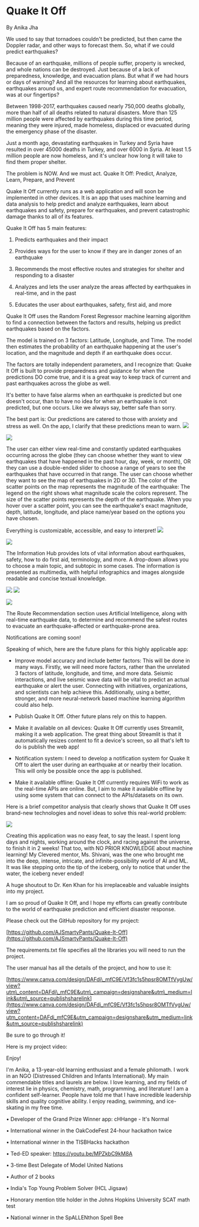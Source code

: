# **Quake It Off**

By Anika Jha

We used to say that tornadoes couldn't be predicted, but then came the Doppler radar, and other ways to forecast them. So, what if we could predict earthquakes?

Because of an earthquake, millions of people suffer, property is wrecked, and whole nations can be destroyed. Just because of a lack of preparedness, knowledge, and evacuation plans. But what if we had hours or days of warning? And all the resources for learning about earthquakes, earthquakes around us, and expert route recommendation for evacuation, was at our fingertips?

Between 1998-2017, earthquakes caused nearly 750,000 deaths globally, more than half of all deaths related to natural disasters. More than 125 million people were affected by earthquakes during this time period, meaning they were injured, made homeless, displaced or evacuated during the emergency phase of the disaster.

Just a month ago, devastating earthquakes in Turkey and Syria have resulted in over 45000 deaths in Turkey, and over 6000 in Syria. At least 1.5 million people are now homeless, and it's unclear how long it will take to find them proper shelter.

The problem is NOW. And we must act. Quake It Off: Predict, Analyze, Learn, Prepare, and Prevent

Quake It Off currently runs as a web application and will soon be implemented in other devices. It is an app that uses machine learning and data analysis to help predict and analyze earthquakes, learn about earthquakes and safety, prepare for earthquakes, and prevent catastrophic damage thanks to all of its features.

Quake It Off has 5 main features:

1. Predicts earthquakes and their impact

2. Provides ways for the user to know if they are in danger zones of an earthquake

3. Recommends the most effective routes and strategies for shelter and responding to a disaster

4. Analyzes and lets the user analyze the areas affected by earthquakes in real-time, and in the past

5. Educates the user about earthquakes, safety, first aid, and more

Quake It Off uses the Random Forest Regressor machine learning algorithm to find a connection between the factors and results, helping us predict earthquakes based on the factors.

The model is trained on 3 factors: Latitude, Longitude, and Time. The model then estimates the probability of an earthquake happening at the user's location, and the magnitude and depth if an earthquake does occur.

The factors are totally independent parameters, and I recognize that: Quake It Off is built to provide preparedness and guidance for when the predictions DO come true, and it is a great way to keep track of current and past earthquakes across the globe as well.

It's better to have false alarms when an earthquake is predicted but one doesn't occur, than to have no idea for when an earthquake is not predicted, but one occurs. Like we always say, better safe than sorry.

The best part is: Our predictions are catered to those with anxiety and stress as well. On the app, I clarify that these predictions mean to warn. ![](RackMultipart20230318-1-qrj34g_html_2755421e43a37cf0.png)

![](RackMultipart20230318-1-qrj34g_html_2667e661f94b9fb8.png)

The user can either view real-time and constantly updated earthquakes occurring across the globe (they can choose whether they want to view earthquakes that have happened in the past hour, day, week, or month), OR they can use a double-ended slider to choose a range of years to see the earthquakes that have occurred in that range. The user can choose whether they want to see the map of earthquakes in 2D or 3D. The color of the scatter points on the map represents the magnitude of the earthquake: The legend on the right shows what magnitude scale the colors represent. The size of the scatter points represents the depth of the earthquake. When you hover over a scatter point, you can see the earthquake's exact magnitude, depth, latitude, longitude, and place name/year based on the options you have chosen.

Everything is customizable, accessible, and easy to interpret! ![](RackMultipart20230318-1-qrj34g_html_8c7f20c8edce5b1e.png)

![](RackMultipart20230318-1-qrj34g_html_25ea50d3f0e96b76.png)

The Information Hub provides lots of vital information about earthquakes, safety, how to do first aid, terminology, and more. A drop-down allows you to choose a main topic, and subtopic in some cases. The information is presented as multimedia, with helpful infographics and images alongside readable and concise textual knowledge.

![](RackMultipart20230318-1-qrj34g_html_aaa9e8fa2c36c545.png) ![](RackMultipart20230318-1-qrj34g_html_cb54d13eab113b74.png)

![](RackMultipart20230318-1-qrj34g_html_d79d936a8a7af9b5.png)

The Route Recommendation section uses Artificial Intelligence, along with real-time earthquake data, to determine and recommend the safest routes to evacuate an earthquake-affected or earthquake-prone area.

Notifications are coming soon!

Speaking of which, here are the future plans for this highly applicable app:
 - Improve model accuracy and include better factors: This will be done in many ways. Firstly, we will need more factors, rather than the unrelated 3 factors of latitude, longitude, and time, and more data. Seismic interactions, and live seismic wave data will be vital to predict an actual earthquake or alert the user. Connecting with initiatives, organizations, and scientists can help achieve this. Additionally, using a better, stronger, and more neural-network based machine learning algorithm could also help.

- Publish Quake It Off. Other future plans rely on this to happen.

- Make it available on all devices: Quake It Off currently uses Streamlit, making it a web application. The great thing about Streamlit is that it automatically resizes content to fit a device's screen, so all that's left to do is publish the web app!

- Notification system: I need to develop a notification system for Quake It Off to alert the user during an earthquake at or nearby their location. This will only be possible once the app is published.

- Make it available offline: Quake It Off currently requires WiFi to work as the real-time APIs are online. But, I aim to make it available offline by using some system that can connect to the APIs/datasets on its own.

Here is a brief competitor analysis that clearly shows that Quake It Off uses brand-new technologies and novel ideas to solve this real-world problem:

![](RackMultipart20230318-1-qrj34g_html_e369c94804127336.png)

Creating this application was no easy feat, to say the least. I spent long days and nights, working around the clock, and racing against the universe, to finish it in 2 weeks! That too, with NO PRIOR KNOWLEDGE about machine learning! My Clevered mentor, Ms. Shivani, was the one who brought me into the deep, intense, intricate, and infinite-possibility world of AI and ML. It was like stepping onto the tip of the iceberg, only to notice that under the water, the iceberg never ended!

A huge shoutout to Dr. Ken Khan for his irreplaceable and valuable insights into my project.

I am so proud of Quake It Off, and I hope my efforts can greatly contribute to the world of earthquake prediction and efficient disaster response.

Please check out the GitHub repository for my project:

[https://github.com/AJSmartyPants/Quake-It-Off](https://github.com/AJSmartyPants/Quake-It-Off)

The requirements.txt file specifies all the libraries you will need to run the project.

The user manual has all the details of the project, and how to use it:

[https://www.canva.com/design/DAFdi\_mfC9E/Vf3fc1s5hpsr8OMTfVygUw/view?utm\_content=DAFdi\_mfC9E&utm\_campaign=designshare&utm\_medium=link&utm\_source=publishsharelink](https://www.canva.com/design/DAFdi_mfC9E/Vf3fc1s5hpsr8OMTfVygUw/view?utm_content=DAFdi_mfC9E&utm_campaign=designshare&utm_medium=link&utm_source=publishsharelink)

Be sure to go through it!

Here is my project video:

Enjoy!

I'm Anika, a 13-year-old learning enthusiast and a female philomath. I work in an NGO (Distressed Children and Infants International). My main commendable titles and laurels are below. I love learning, and my fields of interest lie in physics, chemistry, math, programming, and literature! I am a confident self-learner. People have told me that I have incredible leadership skills and quality cognitive ability. I enjoy reading, swimming, and ice-skating in my free time.

• Developer of the Grand Prize Winner app: cHHange - It's Normal

• International winner in the OakCodeFest 24-hour hackathon twice

• International winner in the TISBHacks hackathon

• Ted-ED speaker: https://youtu.be/MPZkbC9kM8A

• 3-time Best Delegate of Model United Nations

• Author of 2 books

• India's Top Young Problem Solver (HCL Jigsaw)

• Honorary mention title holder in the Johns Hopkins University SCAT math test

• National winner in the SpALLENthon Spell Bee
